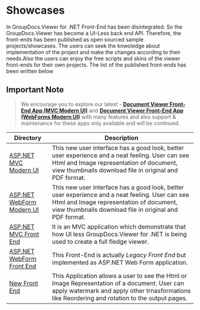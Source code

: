 # Showcases

In GroupDocs.Viewer for .NET Front-End has been disintegrated. So the GroupDocs.Viewer has become a UI-Less back end API. Therefore, the front-ends has been published as open sourced sample projects/showcases. The users can seek the knwoledge about implementation of the project and make the changes according to their needs.Also the users can enjoy the free scripts and skins of the viewer front-ends for their own projects. The list of the published front-ends has been written below

## Important Note
> We encourage you to explore our latest - **[Document Viewer Front-End App (MVC Modern UI)](https://github.com/groupdocs-viewer/GroupDocs.Viewer-for-.NET-MVC-App)** and **[Document Viewer Front-End App (WebForms Modern UI)](https://github.com/groupdocs-viewer/GroupDocs.Viewer-for-.NET-webforms-App)** with many features and also support & maintenance for these apps only available and will be continued.

Directory | Description
--------- | -----------
[ASP.NET MVC Modern UI](https://github.com/groupdocs-viewer/GroupDocs.Viewer-for-.NET-MVC-App)  | This new user interface has a good look, better user experience and a neat feeling. User can see Html and Image representation of document, view thumbnails download file in original and PDF format. 
[ASP.NET WebForm Modern UI](https://github.com/groupdocs-viewer/GroupDocs.Viewer-for-.NET-webforms-App)  | This new user interface has a good look, better user experience and a neat feeling. User can see Html and Image representation of document, view thumbnails download file in original and PDF format. 
[ASP.NET MVC Front End](https://github.com/groupdocs-viewer/GroupDocs.Viewer-for-.NET/tree/master/Showcases/ASP.NET_MVC_Front_End)  | It is an MVC application which demonstrate that how UI less GroupDocs.Viewer for .NET is being used to create a full fledge viewer. 
[ASP.NET WebForm Front End](https://github.com/groupdocs-viewer/GroupDocs.Viewer-for-.NET/tree/master/Showcases/ASP.NET_WebForm_Front_End)  | This Front-End is actually *Legacy Front End* but implemented as ASP.NET Web Form application. 
[New Front End](https://github.com/groupdocs-viewer/GroupDocs.Viewer-for-.NET/tree/master/Showcases/New%20Front%20End)  | This Application allows a user to see the Html or Image Representation of a document. User can apply watermark and apply other trnasformations like Reordering and rotation to the output pages.
